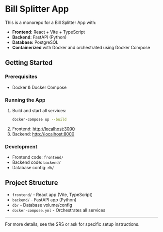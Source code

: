 # Bill Splitter App

This is a monorepo for a Bill Splitter App with:
- **Frontend:** React + Vite + TypeScript
- **Backend:** FastAPI (Python)
- **Database:** PostgreSQL
- **Containerized** with Docker and orchestrated using Docker Compose

## Getting Started

### Prerequisites
- Docker & Docker Compose

### Running the App

1. Build and start all services:
   ```sh
   docker-compose up --build
   ```
2. Frontend: [http://localhost:3000](http://localhost:3000)
3. Backend: [http://localhost:8000](http://localhost:8000)

### Development
- Frontend code: `frontend/`
- Backend code: `backend/`
- Database config: `db/`

## Project Structure
- `frontend/` - React app (Vite, TypeScript)
- `backend/` - FastAPI app (Python)
- `db/` - Database volume/config
- `docker-compose.yml` - Orchestrates all services

---

For more details, see the SRS or ask for specific setup instructions.
